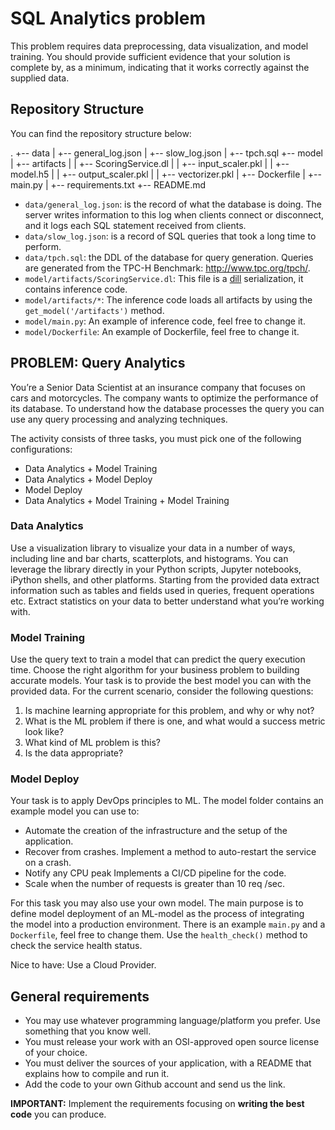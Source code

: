 # SQL Analytics problem

This problem requires data preprocessing, data visualization, and model training. You should provide sufficient evidence that your solution is complete by, as a minimum, indicating that it works correctly against the supplied data.

## Repository Structure

You can find the repository structure below:

.
+-- data
|   +-- general_log.json
|   +-- slow_log.json
|   +-- tpch.sql
+-- model
|   +-- artifacts
|   |   +-- ScoringService.dl
|   |   +-- input_scaler.pkl
|   |   +-- model.h5
|   |   +-- output_scaler.pkl
|   |   +-- vectorizer.pkl
|   +-- Dockerfile
|   +-- main.py
|   +-- requirements.txt
+-- README.md

- ```data/general_log.json```: is the record of what the database is doing. The server writes information to this log when clients connect or disconnect, and it logs each SQL statement received from clients.
- ```data/slow_log.json```: is a record of SQL queries that took a long time to perform.
- ```data/tpch.sql```: the DDL of the database for query generation. Queries are generated from the TPC-H Benchmark: http://www.tpc.org/tpch/.
- ```model/artifacts/ScoringService.dl```: This file is a [dill](https://pypi.org/project/dill/) serialization, it contains inference code.
- ```model/artifacts/*```: The inference code loads all artifacts by using the ```get_model('/artifacts')``` method.
- ```model/main.py```: An example of inference code, feel free to change it. 
- ```model/Dockerfile```: An example of Dockerfile, feel free to change it. 

## PROBLEM: Query Analytics

You’re a Senior Data Scientist at an insurance company that focuses on cars and motorcycles. The company wants to optimize the performance of its database. To understand how the database processes the query you can use any query processing and analyzing techniques. 

The activity consists of three tasks, you must pick one of the following configurations:

- Data Analytics + Model Training
- Data Analytics + Model Deploy
- Model Deploy
- Data Analytics + Model Training + Model Training

### Data Analytics

Use a visualization library to visualize your data in a number of ways, including line and bar charts, scatterplots, and histograms. You can leverage the library directly in your Python scripts, Jupyter notebooks, iPython shells, and other platforms. Starting from the provided data extract information such as tables and fields used in queries, frequent operations etc. Extract statistics on your data to better understand what you’re working with.

### Model Training

Use the query text to train a model that can predict the query execution time. Choose the right algorithm for your business problem to building accurate models. Your task is to provide the best model you can with the provided data. For the current scenario, consider the following questions:

1.	Is machine learning appropriate for this problem, and why or why not?
2.	What is the ML problem if there is one, and what would a success metric look like?
3.	What kind of ML problem is this?
4.	Is the data appropriate?

### Model Deploy

Your task is to apply DevOps principles to ML. The model folder contains an example model you can use to:
- Automate the creation of the infrastructure and the setup of the application. 
- Recover from crashes. Implement a method to auto-restart the service on a crash. 
- Notify any CPU peak Implements a CI/CD pipeline for the code.
- Scale when the number of requests is greater than 10 req /sec.

For this task you may also use your own model. The main purpose is to define model deployment of an ML-model as the process of integrating the model into a production environment. There is an example ```main.py``` and a ```Dockerfile```, feel free to change them.
Use the ```health_check()``` method to check the service health status. 

Nice to have: Use a Cloud Provider.

## General requirements

- You may use whatever programming language/platform you prefer. Use something that you know well.
- You must release your work with an OSI-approved open source license of your choice.
- You must deliver the sources of your application, with a README that explains how to compile and run it.
- Add the code to your own Github account and send us the link.

**IMPORTANT:**  Implement the requirements focusing on **writing the best code** you can produce.


